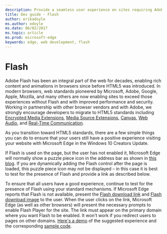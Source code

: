 ```yaml
---
description: Provide a seamless user experience on sites requiring Adobe Flash.
title: Dev guide - Flash
author: erikadoyle
ms.author: edoyle
ms.date: 06/02/2017
ms.topic: article
ms.prod: microsoft-edge
keywords: edge, web development, flash
---
```


# Flash

Adobe Flash has been an integral part of the web for decades, enabling rich content and animations in browsers since before HTML5 was introduced. In modern browsers, web standards pioneered by Microsoft, Adobe, Google, Apple, Mozilla, and many others are now enabling sites to exceed those experiences without Flash and with improved performance and security. Working in partnership with other browser vendors and with Adobe, we strongly encourage developers to migrate to HTML5 standards including [Encrypted Media Extensions](https://developer.microsoft.com/en-us/microsoft-edge/platform/status/encryptedmediaextensions), [Media Source Extensions](https://developer.microsoft.com/en-us/microsoft-edge/platform/status/mediasourceextensions), [Canvas](https://developer.microsoft.com/en-us/microsoft-edge/platform/status/canvas), [Web Audio](https://developer.microsoft.com/en-us/microsoft-edge/platform/status/webaudioapi), and [Real-Time Communication](https://developer.microsoft.com/en-us/microsoft-edge/platform/status/webrtcobjectrtcapi).

As you transition toward HTML5 standards, there are a few simple things you can do to ensure that your users still have a positive experience visiting your website with Microsoft Edge in the Windows 10 Creators Update. 

If Flash is used on the page, but the user has not enabled it, Microsoft Edge will normally show a puzzle piece icon in the address bar as shown in [this blog](https://blogs.windows.com/msedgedev/2016/12/14/edge-flash-click-run/#41svu6EMwKIAaigx.97). If you are dynamically adding the Flash control after the page is loaded, this puzzle piece icon may not be displayed – in this case it is best to test for the presence of Flash and provide a link as described below.

To ensure that all users have a good experience, continue to test for the presence of Flash using your standard mechanisms. If Microsoft Edge reports that Flash is not available, present the [Flash download link](http://get.adobe.com/flashplayer) and [Flash download image](http://www.adobe.com/legal/permissions/icons-web-logos.html#flashplayer) to the user. When the user clicks on the link, Microsoft Edge (as well as other browsers) will present the necessary prompts to enable Flash Player for the site. The link must appear on the primary domain where you want Flash to be enabled. It won't work if you redirect users to pages on other domains.  [Here's a demo](https://microsoftedge.github.io/MicrosoftEdge-Documentation/flashclicktorun/) of the suggested experience and the corresponding [sample code](https://github.com/MicrosoftEdge/MicrosoftEdge-Documentation/tree/master/docs/flashclicktorun).

